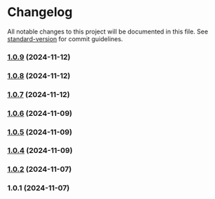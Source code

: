 # Changelog

All notable changes to this project will be documented in this file. See [standard-version](https://github.com/conventional-changelog/standard-version) for commit guidelines.

### [1.0.9](https://github.com/yourusername/wibu-pkg/compare/v1.0.8...v1.0.9) (2024-11-12)

### [1.0.8](https://github.com/yourusername/wibu-pkg/compare/v1.0.7...v1.0.8) (2024-11-12)

### [1.0.7](https://github.com/yourusername/wibu-pkg/compare/v1.0.6...v1.0.7) (2024-11-12)

### [1.0.6](https://github.com/yourusername/wibu-pkg/compare/v1.0.5...v1.0.6) (2024-11-09)

### [1.0.5](https://github.com/yourusername/wibu-pkg/compare/v1.0.4...v1.0.5) (2024-11-09)

### [1.0.4](https://github.com/yourusername/wibu-pkg/compare/v1.0.3...v1.0.4) (2024-11-09)

### [1.0.2](https://github.com/yourusername/wibu-pkg/compare/v1.0.1...v1.0.2) (2024-11-07)

### 1.0.1 (2024-11-07)
